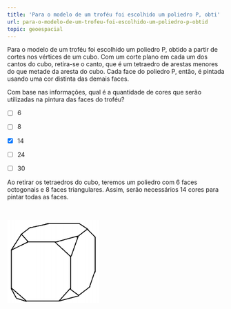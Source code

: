 ```yaml
---
title: 'Para o modelo de um troféu foi escolhido um poliedro P, obti'
url: para-o-modelo-de-um-trofeu-foi-escolhido-um-poliedro-p-obtid
topic: geoespacial
---
```



Para o modelo de um troféu foi escolhido um poliedro P, obtido a partir de cortes nos vértices de um cubo. Com um corte plano em cada um dos cantos do cubo, retira-se o canto, que é um tetraedro de arestas menores do que metade da aresta do cubo. Cada face do poliedro P, então, é pintada usando uma cor distinta das demais faces.

Com base nas informações, qual é a quantidade de cores que serão utilizadas na pintura das faces do troféu?



- [ ] 6
- [ ] 8
- [x] 14
- [ ] 24
- [ ] 30


Ao retirar os tetraedros do cubo, teremos um poliedro com 6 faces octogonais e 8 faces triangulares. Assim, serão necessários 14 cores para pintar todas as faces.

 

![](2bfa92db-2ed7-6fbd-6d13-fd60ab47040f.png)
